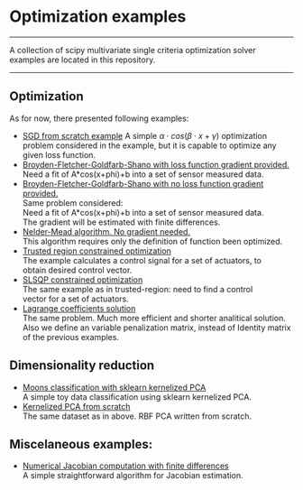 # Optimization examples
---

A collection of scipy multivariate single criteria optimization solver
examples are located in this repository.

---

## Optimization
As for now, there presented following examples:
- [SGD from scratch example](sgd_scratch.py)
A simple $\alpha \cdot cos(\beta\cdot x+\gamma)$ optimization problem considered in the example, but
it is capable to optimize any given loss function.
- [Broyden-Fletcher-Goldfarb-Shano with loss function gradient provided.](bfgs_grad.py)  
Need a fit of A*cos(x+phi)+b into a set of sensor measured data.  
- [Broyden-Fletcher-Goldfarb-Shano with no loss function gradient provided.](bfgs_nograd.py)  
Same problem considered:  
Need a fit of A*cos(x+phi)+b into a set of sensor measured data.  
The gradient will be estimated with finite differences.  
- [Nelder-Mead algorithm. No gradient needed.](nelder_mead.py)  
This algorithm requires only the definition of function been optimized.  
- [Trusted region constrained optimization](trust_constr.py)  
The example calculates a control signal for a set of actuators, to  
obtain desired control vector.  
- [SLSQP constrained optimization](slsqp.py)  
The same example as in trusted-region: need to find a control  
vector for a set of actuators.  
- [Lagrange coefficients solution](Lagrange_coeffs.py)  
The same problem. Much more efficient and shorter analitical solution.  
Also we define an variable penalization matrix, instead of Identity matrix  
of the previous examples.  

## Dimensionality reduction
- [Moons classification with sklearn kernelized PCA](PCA_moons_simple.py)  
A simple toy data classification using sklearn kernelized PCA.  
- [Kernelized PCA from scratch](PCA_moons_hard.py)  
The same dataset as in above. RBF PCA written from scratch.  

## Miscelaneous examples:
- [Numerical Jacobian computation with finite differences](Jacobian_2point.py)  
A simple straightforward algorithm for Jacobian estimation.
